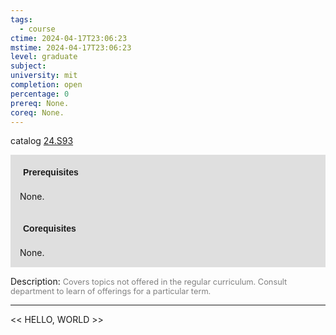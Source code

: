 ```yaml
---
tags:
  - course
ctime: 2024-04-17T23:06:23
mstime: 2024-04-17T23:06:23
level: graduate
subject: 
university: mit
completion: open
percentage: 0
prereq: None.
coreq: None.
---
```


catalog [24.S93](http://student.mit.edu/catalog/m24b.html#24.S93)

<span style="display: block; padding: 15px; background-color: rgb(100, 100, 100, 0.2);"><font id="m_prereq2833_0" style="display: block; font-family: Arial, sans-serif; font-weight: bold; padding: 5px">Prerequisites</font><br><span id="prereq2833_0">None.</span></span>
<span style="display: block; padding: 15px; background-color: rgb(100, 100, 100, 0.2);"><font id="m_coreq2833_0" style="display: block; font-family: Arial, sans-serif; font-weight: bold; padding: 5px">Corequisites</font><br><span id="coreq2833_0">None.</span></span>

<font style="">Description:</font>
<font style="color: grey; font-size: 0.8rem;">Covers topics not offered in the regular curriculum.  Consult department to learn of offerings for a particular term.</font>



---

<< HELLO, WORLD >>
